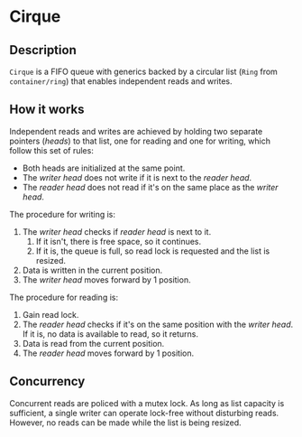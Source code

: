 # Cirque

## Description

`Cirque` is a FIFO queue with generics backed by a circular list (`Ring` from `container/ring`) that enables 
independent reads and writes.

## How it works

Independent reads and writes are achieved by holding two separate pointers (_heads_) to that list,
one for reading and one for writing, which follow this set of rules:
- Both heads are initialized at the same point.
- The _writer head_ does not write if it is next to the _reader head_.
- The _reader head_ does not read if it's on the same place as the _writer head_.

The procedure for writing is:
1. The _writer head_ checks if _reader head_ is next to it.
    1. If it isn't, there is free space, so it continues.
    2. If it is, the queue is full, so read lock is requested and the list is resized.
2. Data is written in the current position.
3. The _writer head_ moves forward by 1 position.

The procedure for reading is:
1. Gain read lock.
2. The _reader head_ checks if it's on the same position with the _writer head_. If it is, no data is available to read, so it returns.
3. Data is read from the current position.
4. The _reader head_ moves forward by 1 position.

## Concurrency

Concurrent reads are policed with a mutex lock.
As long as list capacity is sufficient, a single writer can operate lock-free without disturbing reads.
However, no reads can be made while the list is being resized.
